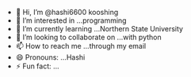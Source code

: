 - 👋 Hi, I’m @hashi6600 kooshing
- 👀 I’m interested in ...programming
- 🌱 I’m currently learning ...Northern State University
- 💞️ I’m looking to collaborate on ...with python
- 📫 How to reach me ...through my email
- 😄 Pronouns: ...Hashi
- ⚡ Fun fact: ...

<!---
hashi6600/hashi6600 is a ✨ special ✨ repository because its `README.md` (this file) appears on your GitHub profile.
You can click the Preview link to take a look at your changes.
--->
